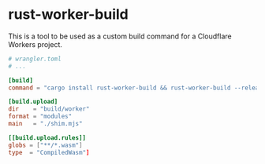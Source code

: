 # rust-worker-build

This is a tool to be used as a custom build command for a Cloudflare Workers project.

```toml
# wrangler.toml
# ...

[build]
command = "cargo install rust-worker-build && rust-worker-build --release"

[build.upload]
dir    = "build/worker"
format = "modules"
main   = "./shim.mjs"

[[build.upload.rules]]
globs = ["**/*.wasm"]
type  = "CompiledWasm"]
```